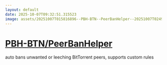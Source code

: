 ```yaml
---
layout: default
date: 2025-10-07T09:32:51.315523
image: assets/20251007T015816896--PBH-BTN--PeerBanHelper--20251007T024939118--cropped.png
---
```


# [PBH-BTN/PeerBanHelper](https://github.com/PBH-BTN/PeerBanHelper)

auto bans unwanted or leeching BitTorrent peers, supports custom rules

